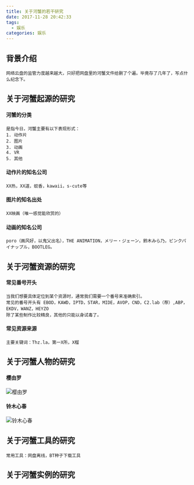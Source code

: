 ```yaml
---
title: 关于河蟹的若干研究
date: 2017-11-28 20:42:33
tags: 
  - 娱乐
categories: 娱乐
---
```


## 背景介绍
    网络云盘的监管力度越来越大，只好把网盘里的河蟹文件给删了个遍。毕竟存了几年了，写点什么纪念下。

## 关于河蟹起源的研究
#### 河蟹的分类
    是指今日，河蟹主要有以下表现形式：
    1. 动作片
    2. 图片
    3. 动画
    4. VR
    5. 其他
    
#### 动作片的知名公司
    XX热，XX道，蚊香，kawaii，s-cute等

#### 图片的知名出处
    XX映画（唯一感觉能欣赏的）
    
#### 动画的知名公司
    poro（画风好，以鬼父出名），THE ANIMATION，メリー・ジェーン，鈴木みら乃，ピンクパイナップル，BOOTLEG。

## 关于河蟹资源的研究

#### 常见番号开头
    当我们想要具体定位到某个资源时，通常我们需要一个番号来准确索引。
    常见的番号开头有 EBOD，KAWD，IPTD，STAR，MIDE，AVOP，CND，C2.lab（荐）,ABP，EKDV，WANZ，HEYZO
    除了某些制作比较精良，其他的只能以身试毒了。

#### 常见资源来源
    主要关键词：Thz.la，第一X所，X榴

## 关于河蟹人物的研究
#### 樱由罗
![樱由罗](樱由罗.jpg)
#### 铃木心春
![铃木心春](铃木心春.jpg)

## 关于河蟹工具的研究
    常用工具：网盘离线，BT种子下载工具

## 关于河蟹实例的研究



